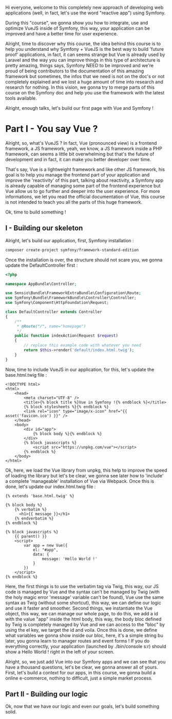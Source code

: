 Hi everyone, welcome to this completely new approach of developing web applications (well, in fact, let's use the word "reactive app") using Symfony.

During this "course", we gonna show you how to integrate, use and optimize VueJS inside of Symfony, this way,
your application can be improved and have a better time for user experience.

Alright, time to discover why this course, the idea behind this course is to help you understand why Symfony + VueJS is the best way to build
'future proof' applications, in fact, it can seems strange but Vue is already used by Laravel and the way you can improve things
in this type of architecture is pretty amazing, things says, Symfony NEED to be improved and we're proud of being
contributors to the documentation of this amazing framework but sometimes, the infos that we need is not on the doc's
or not completely explained and we lost a huge amount of time into research and research for nothing.
In this vision, we gonna try to merge parts of this course on the Symfony doc and help you use the framework with the latest
tools available.

Alright, enough talks, let's build our first page with Vue and Symfony !

# Part I - You say Vue ?

Alright, so, what's VueJS ? In fact, Vue (pronounced view) is a frontend framework, a JS framework, yeah,
we know, a JS framework inside a PHP framework, can seems a little bit overwhelming but that's the future
of development and in fact, it can make you better developer over time.

That's say, Vue is a lightweight framework and like other JS framework, his goal is to help you manage
the frontend part of your application and improve the 'reactivity' of this part, talking about reactivity,
a Symfony app is already capable of managing some part of the frontend experience but Vue allow us to go
further and deeper into the user experience.
For more informations, we let you read the official documentation of Vue, this course is not intended to teach you all
the parts of this huge framework.

Ok, time to build something !

## I - Building our skeleton

Alright, let's build our application, first, Symfony installation :

```bash
composer create-project symfony/framework-standard-edition
```

Once the installation is over, the structure should not scare you, we gonna update the DefaultController first :

```php
<?php

namespace AppBundle\Controller;

use Sensio\Bundle\FrameworkExtraBundle\Configuration\Route;
use Symfony\Bundle\FrameworkBundle\Controller\Controller;
use Symfony\Component\HttpFoundation\Request;

class DefaultController extends Controller
{
    /**
     * @Route("/", name="homepage")
     */
    public function indexAction(Request $request)
    {
        // replace this example code with whatever you need
        return $this->render('default/index.html.twig');
    }
}
```

Now, time to include VueJS in our application, for this, let's update the base.html.twig file :

```twig
<!DOCTYPE html>
<html>
    <head>
        <meta charset="UTF-8" />
        <title>{% block title %}Vue in Symfony !{% endblock %}</title>
        {% block stylesheets %}{% endblock %}
        <link rel="icon" type="image/x-icon" href="{{ asset('favicon.ico') }}" />
    </head>
    <body>
        <div id="app">
            {% block body %}{% endblock %}
        </div>
        {% block javascripts %}
            <script src="https://unpkg.com/vue"></script>
        {% endblock %}
    </body>
</html>
```

Ok, here, we load the Vue library from unpkg, this help to improve the speed of loading the library but let's be clear,
we gonna see later how to 'include' a complete 'manageable' installation of Vue via Webpack.
Once this is done, let's update our index.html.twig file :

```twig
{% extends 'base.html.twig' %}

{% block body %}
    {% verbatim %}
      <h1>{{ message }}</h1>
    {% endverbatim %}
{% endblock %}

{% block javascripts %}
    {{ parent() }}
    <script>
        var app = new Vue({
            el: "#app",
            data: {
                message: 'Hello World !'
            }
        })
    </script>
{% endblock %}
```

Here, the first things is to use the verbatim tag via Twig, this way, our JS code is managed by Vue and the syntax
can't be managed by Twig (with the holy magic error 'message' variable can't be found), Vue use the same syntax as Twig (without some shortcut),
this way, we can define our logic and use it faster and smoother.
Second things, we instantiate the Vue object, this way, we can manage our whole page, to do this, we add a id with the value "app"
inside the html body, this way, the body bloc defined by Twig is completely managed by Vue and we can access to the "bloc"
by using the el key, we target the id and voila.
Once this is done, we define what variables we gonna show inside our bloc, here, it's a simple string bu later, you gonna
learn to manager routes and event forms !
If you do everything correctly, your application (launched by ./bin/console s:r) should show a Hello World ! right in the left of your screen.

Alright, so, we just add Vue into our Symfony apps and we can see that you have a thousand questions, let's be clear, we gonna answer all of yours.
First, let's build a context for our apps, in this course, we gonna build a online e-commerce, nothing to difficult, just a simple market process.

## Part II - Building our logic

Ok, now that we have our logic and even our goals, let's build something solid.